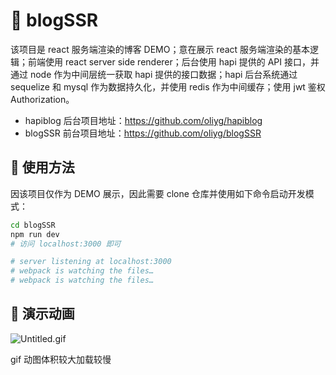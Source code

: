 # 🍭 blogSSR

该项目是 react 服务端渲染的博客 DEMO；意在展示 react 服务端渲染的基本逻辑；前端使用 react server side renderer；后台使用 hapi 提供的 API 接口，并通过 node 作为中间层统一获取 hapi 提供的接口数据；hapi 后台系统通过 sequelize 和 mysql 作为数据持久化，并使用 redis 作为中间缓存；使用 jwt 鉴权 Authorization。

- hapiblog 后台项目地址：https://github.com/oliyg/hapiblog
- blogSSR 前台项目地址：https://github.com/oliyg/blogSSR

## 🍉 使用方法

因该项目仅作为 DEMO 展示，因此需要 clone 仓库并使用如下命令启动开发模式：

```sh
cd blogSSR
npm run dev
# 访问 localhost:3000 即可

# server listening at localhost:3000
# webpack is watching the files…
# webpack is watching the files…
```

## 🎉 演示动画

![Untitled.gif](https://i.loli.net/2018/11/07/5be2f4560e5da.gif)

gif 动图体积较大加载较慢
